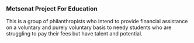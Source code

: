 ### Metsenat Project For Education
This is a group of philanthropists who intend to provide financial assistance on a voluntary and purely voluntary basis to needy students who are struggling to pay their fees but have talent and potential.

